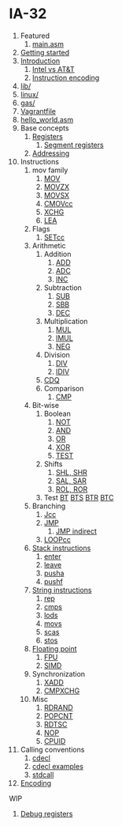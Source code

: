 # IA-32

1.  Featured
    1. [main.asm](main.asm)
1.  [Getting started](getting-started.md)
1.  [Introduction](introduction.md)
    1.  [Intel vs AT&T](intel-vs-atet.md)
    1.  [Instruction encoding](https://github.com/cirosantilli/x86-instruction-encoding-tutorial)
1.  [lib/](lib/)
1.  [linux/](linux/)
1.  [gas/](gas/)
1.  [Vagrantfile](Vagrantfile)
1.  [hello_world.asm](hello_world.asm)
1.  Base concepts
    1.  [Registers](registers.asm)
        1. [Segment registers](segment_registers.asm)
    1.  [Addressing](addressing.asm)
1.  Instructions
    1.  mov family
        1. [MOV](mov.asm)
        1. [MOVZX](movzx.asm)
        1. [MOVSX](movsx.asm)
        1. [CMOVcc](cmovcc.asm)
        1. [XCHG](xchg.asm)
        1. [LEA](lea.asm)
    1.  Flags
        1. [SETcc](setcc.asm)
    1.  Arithmetic
        1.  Addition
            1. [ADD](add.asm)
            1. [ADC](adc.asm)
            1. [INC](inc.asm)
        1.  Subtraction
            1. [SUB](sub.asm)
            1. [SBB](sbb.asm)
            1. [DEC](dec.asm)
        1.  Multiplication
            1. [MUL](mul.asm)
            1. [IMUL](imul.asm)
            1. [NEG](neg.asm)
        1.  Division
            1. [DIV](div.asm)
            1. [IDIV](idiv.asm)
        1.  [CDQ](cdq.asm)
        1.  Comparison
            1. [CMP](cmp.asm)
    1.  Bit-wise
        1.  Boolean
            1. [NOT](not.asm)
            1. [AND](and.asm)
            1. [OR](or.asm)
            1. [XOR](xor.asm)
            1. [TEST](test_instruction.asm)
        1.  Shifts
            1. [SHL, SHR](shl.asm)
            1. [SAL, SAR](sal.asm)
            1. [ROL, ROR](rol.asm)
        1.  Test
            [BT](bt.asm)
            [BTS](bts.asm)
            [BTR](btr.asm)
            [BTC](btc.asm)
    1.  Branching
        1.  [Jcc](jcc.asm)
        1.  [JMP](jmp.asm)
            1. [JMP indirect](jmp_indirect.asm)
        1.  [LOOPcc](loopcc.asm)
    1.  [Stack instructions](stack-instructions.md)
        1. [enter](enter.asm)
        1. [leave](leave.asm)
        1. [pusha](pusha.asm)
        1. [pushf](pushf.asm)
    1.  [String instructions](string-instructions.md)
        1. [rep](rep.asm)
        1. [cmps](cmps.asm)
        1. [lods](lods.asm)
        1. [movs](movs.asm)
        1. [scas](scas.asm)
        1. [stos](stos.asm)
    1.  [Floating point](floating-point.md)
        1.  [FPU](fpu.asm)
        1.  [SIMD](simd.asm)
    1.  Synchronization
        1. [XADD](xadd.asm)
        1. [CMPXCHG](cmpxchg)
    1.  Misc
        1. [RDRAND](rdrand.asm)
        1. [POPCNT](popcnt.asm)
        1. [RDTSC](rdtsc.asm)
        1. [NOP](nop.asm)
        1. [CPUID](cpuid.asm)
1.  Calling conventions
    1.  [cdecl](cdecl.md)
    1.  [cdecl examples](cdecl.asm)
    1.  [stdcall](stdcall.asm)
1.  [Encoding](encoding.asm)

WIP

1. [Debug registers](debug-registers.md)
